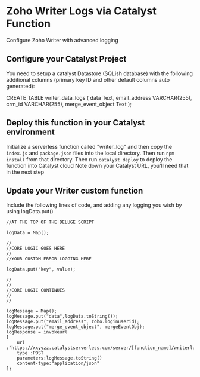 # Zoho Writer Logs via Catalyst Function

Configure Zoho Writer with advanced logging

## Configure your Catalyst Project

You need to setup a catalyst Datastore (SQLish database) with the following additional columns (primary key ID and other default columns auto generated): 

CREATE TABLE writer_data_logs (
    data Text,
    email_address VARCHAR(255),
    crm_id VARCHAR(255),
    merge_event_object Text
);

## Deploy this function in your Catalyst environment
Initialize a serverless function called "writer_log" and then copy the `index.js` and `package.json` files into the local directory. Then run
`npm install` from that directory. Then run
`catalyst deploy` to deploy the function into Catalyst cloud
Note down your Catalyst URL, you'll need that in the next step

## Update your Writer custom function
Include the following lines of code, and adding any logging you wish by using logData.put()
```
//AT THE TOP OF THE DELUGE SCRIPT

logData = Map();

//
//CORE LOGIC GOES HERE
//
//YOUR CUSTOM ERROR LOGGING HERE

logData.put("key", value);

//
//
//CORE LOGIC CONTINUES
//
//

logMessage = Map();
logMessage.put("data",logData.toString());
logMessage.put("email_address", zoho.loginuserid);
logMessage.put("merge_event_object", mergeEventObj);
logResponse = invokeurl
[
	url :"https://xxyyzz.catalystserverless.com/server/[function_name]/writerlog/"
	type :POST
	parameters:logMessage.toString()
	content-type:"application/json"
];
```